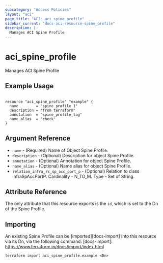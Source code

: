 ```yaml
---
subcategory: "Access Policies"
layout: "aci"
page_title: "ACI: aci_spine_profile"
sidebar_current: "docs-aci-resource-spine_profile"
description: |-
  Manages ACI Spine Profile
---
```


# aci_spine_profile #
Manages ACI Spine Profile

## Example Usage ##

```hcl

resource "aci_spine_profile" "example" {
  name        = "spine_profile_1"
  description = "from terraform"
  annotation  = "spine_profile_tag"
  name_alias  = "check"
}

```


## Argument Reference ##
* `name` - (Required) Name of Object Spine Profile.
* `description` - (Optional) Description for object Spine Profile.
* `annotation` - (Optional) Annotation for object Spine Profile.
* `name_alias` - (Optional) Name alias for object Spine Profile.
* `relation_infra_rs_sp_acc_port_p` - (Optional) Relation to class infraSpAccPortP. Cardinality - N_TO_M. Type - Set of String.
                


## Attribute Reference

The only attribute that this resource exports is the `id`, which is set to the
Dn of the Spine Profile.

## Importing ##

An existing Spine Profile can be [imported][docs-import] into this resource via its Dn, via the following command:
[docs-import]: https://www.terraform.io/docs/import/index.html

```
terraform import aci_spine_profile.example <Dn>
```
